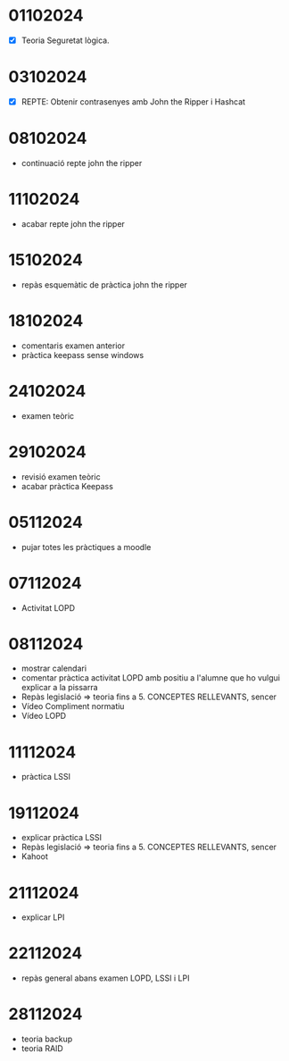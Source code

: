 # 01102024

- [x] Teoria Seguretat lògica.

# 03102024

- [x] REPTE: Obtenir contrasenyes amb John the Ripper i Hashcat

# 08102024

- continuació repte john the ripper

# 11102024

- acabar repte john the ripper

# 15102024

- repàs esquemàtic de pràctica john the ripper

# 18102024

- comentaris examen anterior
- pràctica keepass sense windows

# 24102024

- examen teòric

# 29102024

- revisió examen teòric
- acabar pràctica Keepass

# 05112024

- pujar totes les pràctiques a moodle

# 07112024

- Activitat LOPD

# 08112024

- mostrar calendari
- comentar pràctica activitat LOPD amb positiu a l'alumne que ho vulgui explicar a la pissarra
- Repàs legislació => teoria fins a 5. CONCEPTES RELLEVANTS, sencer
- Vídeo Compliment normatiu
- Vídeo LOPD

# 11112024
- pràctica LSSI

# 19112024

- explicar pràctica LSSI
- Repàs legislació => teoria fins a 5. CONCEPTES RELLEVANTS, sencer
- Kahoot

# 21112024
- explicar LPI

# 22112024
- repàs general abans examen LOPD, LSSI i LPI


# 28112024
- teoria backup
- teoria RAID